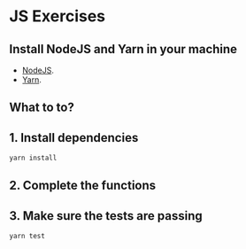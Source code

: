 # JS Exercises

## Install NodeJS and Yarn in your machine

- [NodeJS](https://nodejs.org/en/download).
- [Yarn](https://yarnpkg.com/getting-started/install).

## What to to?

## 1. Install dependencies
```bash
yarn install
```

## 2. Complete the functions

## 3. Make sure the tests are passing
```bash
yarn test
```
